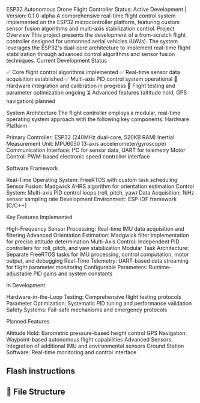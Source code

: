 ESP32 Autonomous Drone Flight Controller
Status: Active Development | Version: 0.1.0-alpha
A comprehensive real-time flight control system implemented on the ESP32 microcontroller platform, featuring custom sensor fusion algorithms and multi-axis stabilization control.
Project Overview
This project presents the development of a from-scratch flight controller designed for unmanned aerial vehicles (UAVs). The system leverages the ESP32's dual-core architecture to implement real-time flight stabilization through advanced control algorithms and sensor fusion techniques.
Current Development Status

✅ Core flight control algorithms implemented
✅ Real-time sensor data acquisition established
✅ Multi-axis PID control system operational
🔄 Hardware integration and calibration in progress
🔄 Flight testing and parameter optimization ongoing
⏳ Advanced features (altitude hold, GPS navigation) planned

System Architecture
The flight controller employs a modular, real-time operating system approach with the following key components:
Hardware Platform

Primary Controller: ESP32 (240MHz dual-core, 520KB RAM)
Inertial Measurement Unit: MPU6050 (3-axis accelerometer/gyroscope)
Communication Interface: I²C for sensor data, UART for telemetry
Motor Control: PWM-based electronic speed controller interface

Software Framework

Real-Time Operating System: FreeRTOS with custom task scheduling
Sensor Fusion: Madgwick AHRS algorithm for orientation estimation
Control System: Multi-axis PID control loops (roll, pitch, yaw)
Data Acquisition: 1kHz sensor sampling rate
Development Environment: ESP-IDF framework (C/C++)

Key Features
Implemented

High-Frequency Sensor Processing: Real-time IMU data acquisition and filtering
Advanced Orientation Estimation: Madgwick filter implementation for precise attitude determination
Multi-Axis Control: Independent PID controllers for roll, pitch, and yaw stabilization
Modular Task Architecture: Separate FreeRTOS tasks for IMU processing, control computation, motor output, and debugging
Real-Time Telemetry: UART-based data streaming for flight parameter monitoring
Configurable Parameters: Runtime-adjustable PID gains and system constants

In Development

Hardware-in-the-Loop Testing: Comprehensive flight testing protocols
Parameter Optimization: Systematic PID tuning and performance validation
Safety Systems: Fail-safe mechanisms and emergency protocols

Planned Features

Altitude Hold: Barometric pressure-based height control
GPS Navigation: Waypoint-based autonomous flight capabilities
Advanced Sensors: Integration of additional IMU and environmental sensors
Ground Station Software: Real-time monitoring and control interface

## Flash instructions

## 📁 File Structure


